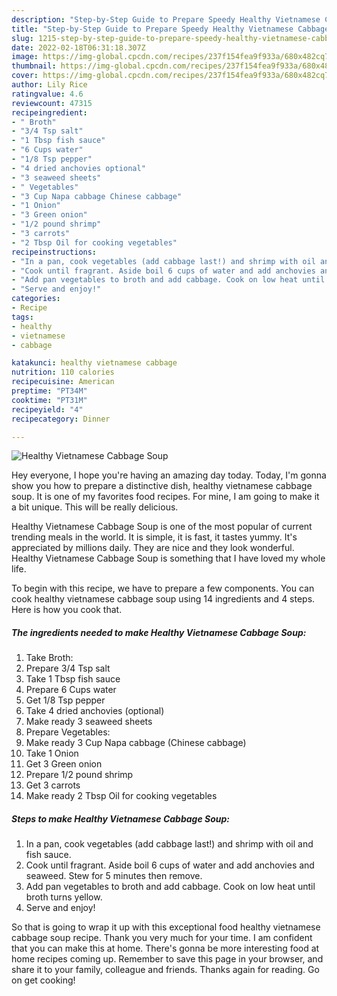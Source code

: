 ```yaml
---
description: "Step-by-Step Guide to Prepare Speedy Healthy Vietnamese Cabbage Soup"
title: "Step-by-Step Guide to Prepare Speedy Healthy Vietnamese Cabbage Soup"
slug: 1215-step-by-step-guide-to-prepare-speedy-healthy-vietnamese-cabbage-soup
date: 2022-02-18T06:31:18.307Z
image: https://img-global.cpcdn.com/recipes/237f154fea9f933a/680x482cq70/healthy-vietnamese-cabbage-soup-recipe-main-photo.jpg
thumbnail: https://img-global.cpcdn.com/recipes/237f154fea9f933a/680x482cq70/healthy-vietnamese-cabbage-soup-recipe-main-photo.jpg
cover: https://img-global.cpcdn.com/recipes/237f154fea9f933a/680x482cq70/healthy-vietnamese-cabbage-soup-recipe-main-photo.jpg
author: Lily Rice
ratingvalue: 4.6
reviewcount: 47315
recipeingredient:
- " Broth"
- "3/4 Tsp salt"
- "1 Tbsp fish sauce"
- "6 Cups water"
- "1/8 Tsp pepper"
- "4 dried anchovies optional"
- "3 seaweed sheets"
- " Vegetables"
- "3 Cup Napa cabbage Chinese cabbage"
- "1 Onion"
- "3 Green onion"
- "1/2 pound shrimp"
- "3 carrots"
- "2 Tbsp Oil for cooking vegetables"
recipeinstructions:
- "In a pan, cook vegetables (add cabbage last!) and shrimp with oil and fish sauce."
- "Cook until fragrant. Aside boil 6 cups of water and add anchovies and seaweed. Stew for 5 minutes then remove."
- "Add pan vegetables to broth and add cabbage. Cook on low heat until broth turns yellow."
- "Serve and enjoy!"
categories:
- Recipe
tags:
- healthy
- vietnamese
- cabbage

katakunci: healthy vietnamese cabbage 
nutrition: 110 calories
recipecuisine: American
preptime: "PT34M"
cooktime: "PT31M"
recipeyield: "4"
recipecategory: Dinner

---
```



![Healthy Vietnamese Cabbage Soup](https://img-global.cpcdn.com/recipes/237f154fea9f933a/680x482cq70/healthy-vietnamese-cabbage-soup-recipe-main-photo.jpg)

Hey everyone, I hope you're having an amazing day today. Today, I'm gonna show you how to prepare a distinctive dish, healthy vietnamese cabbage soup. It is one of my favorites food recipes. For mine, I am going to make it a bit unique. This will be really delicious.

Healthy Vietnamese Cabbage Soup is one of the most popular of current trending meals in the world. It is simple, it is fast, it tastes yummy. It's appreciated by millions daily. They are nice and they look wonderful. Healthy Vietnamese Cabbage Soup is something that I have loved my whole life.




To begin with this recipe, we have to prepare a few components. You can cook healthy vietnamese cabbage soup using 14 ingredients and 4 steps. Here is how you cook that.

<!--inarticleads1-->

##### The ingredients needed to make Healthy Vietnamese Cabbage Soup:

1. Take  Broth:
1. Prepare 3/4 Tsp salt
1. Take 1 Tbsp fish sauce
1. Prepare 6 Cups water
1. Get 1/8 Tsp pepper
1. Take 4 dried anchovies (optional)
1. Make ready 3 seaweed sheets
1. Prepare  Vegetables:
1. Make ready 3 Cup Napa cabbage (Chinese cabbage)
1. Take 1 Onion
1. Get 3 Green onion
1. Prepare 1/2 pound shrimp
1. Get 3 carrots
1. Make ready 2 Tbsp Oil for cooking vegetables




<!--inarticleads2-->

##### Steps to make Healthy Vietnamese Cabbage Soup:

1. In a pan, cook vegetables (add cabbage last!) and shrimp with oil and fish sauce.
1. Cook until fragrant. Aside boil 6 cups of water and add anchovies and seaweed. Stew for 5 minutes then remove.
1. Add pan vegetables to broth and add cabbage. Cook on low heat until broth turns yellow.
1. Serve and enjoy!




So that is going to wrap it up with this exceptional food healthy vietnamese cabbage soup recipe. Thank you very much for your time. I am confident that you can make this at home. There's gonna be more interesting food at home recipes coming up. Remember to save this page in your browser, and share it to your family, colleague and friends. Thanks again for reading. Go on get cooking!
